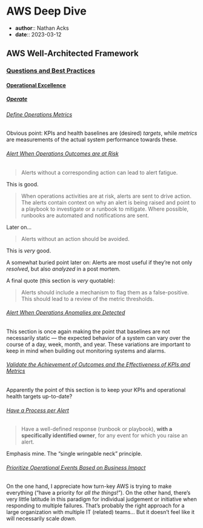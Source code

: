 # AWS Deep Dive

* **author**:: Nathan Acks
* **date**:: 2023-03-12

## AWS Well-Architected Framework

### [Questions and Best Practices](https://docs.aws.amazon.com/wellarchitected/latest/framework/appendix.html)

#### [Operational Excellence](https://docs.aws.amazon.com/wellarchitected/latest/framework/a-operational-excellence.html)

##### [Operate](https://docs.aws.amazon.com/wellarchitected/latest/framework/a-operate.html)

###### [Define Operations Metrics](https://docs.aws.amazon.com/wellarchitected/latest/framework/ops_operations_health_design_ops_metrics.html)

Obvious point: KPIs and health baselines are (desired) *targets*, while *metrics* are measurements of the actual system performance towards these.

###### [Alert When Operations Outcomes are at Risk](https://docs.aws.amazon.com/wellarchitected/latest/framework/ops_operations_health_ops_outcome_alerts.html)

> Alerts without a corresponding action can lead to alert fatigue.

This is good.

> When operations activities are at risk, alerts are sent to drive action. The alerts contain context on why an alert is being raised and point to a playbook to investigate or a runbook to mitigate. Where possible, runbooks are automated and notifications are sent.

Later on…

> Alerts without an action should be avoided.

This is *very* good.

A somewhat buried point later on: Alerts are most useful if they’re not only *resolved*, but also *analyzed* in a post mortem.

A final quote (this section is *very* quotable):

> Alerts should include a mechanism to flag them as a false-positive. This should lead to a review of the metric thresholds.

###### [Alert When Operations Anomalies are Detected](https://docs.aws.amazon.com/wellarchitected/latest/framework/ops_operations_health_ops_anomaly_alerts.html)

This section is once again making the point that baselines are not necessarily static — the expected behavior of a system can vary over the course of a day, week, month, and year. These variations are important to keep in mind when building out monitoring systems and alarms.

###### [Validate the Achievement of Outcomes and the Effectiveness of KPIs and Metrics](https://docs.aws.amazon.com/wellarchitected/latest/framework/ops_operations_health_biz_level_view_ops.html)

Apparently the point of this section is to keep your KPIs and operational health targets up-to-date?

###### [Have a Process per Alert](https://docs.aws.amazon.com/wellarchitected/latest/framework/ops_event_response_process_per_alert.html)

> Have a well-defined response (runbook or playbook), **with a specifically identified owner**, for any event for which you raise an alert.

Emphasis mine. The “single wringable neck” principle.

###### [Prioritize Operational Events Based on Business Impact](https://docs.aws.amazon.com/wellarchitected/latest/framework/ops_event_response_prioritize_events.html)

On the one hand, I appreciate how turn-key AWS is trying to make everything (“have a priority for *all the things*!”). On the other hand, there’s very little latitude in this paradigm for individual judgement or initiative when responding to multiple failures. That’s probably the right approach for a large organization with multiple IT (related) teams… But it doesn’t feel like it will necessarily scale *down*.
